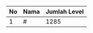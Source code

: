 | No | Nama            | Jumlah Level |
|----|-----------------|--------------|
| 1  | #    |    1285        |
